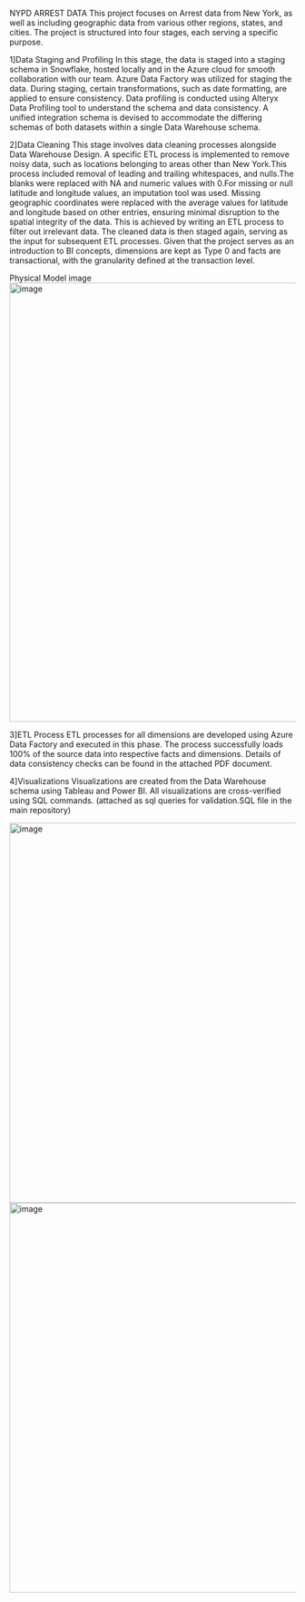 NYPD ARREST DATA This project focuses on Arrest data from New York, as well as including geographic data from various other regions, states, and cities. The project is structured into four stages, each serving a specific purpose.

1]Data Staging and Profiling In this stage, the data is staged into a staging schema in Snowflake, hosted locally and in the Azure cloud for smooth collaboration with our team. Azure Data Factory was utilized for staging the data. During staging, certain transformations, such as date formatting, are applied to ensure consistency. Data profiling is conducted using Alteryx Data Profiling tool to understand the schema and data consistency. A unified integration schema is devised to accommodate the differing schemas of both datasets within a single Data Warehouse schema.

2]Data Cleaning This stage involves data cleaning processes alongside Data Warehouse Design. A specific ETL process is implemented to remove noisy data, such as locations belonging to areas other than New York.This process included removal of leading and trailing whitespaces, and nulls.The blanks were replaced with NA and numeric values with 0.For missing or null latitude and longitude values, an imputation tool was used. Missing geographic coordinates were replaced with the average values for latitude and longitude based on other entries, ensuring minimal disruption to the spatial integrity of the data. This is achieved by writing an ETL process to filter out irrelevant data. The cleaned data is then staged again, serving as the input for subsequent ETL processes. Given that the project serves as an introduction to BI concepts, dimensions are kept as Type 0 and facts are transactional, with the granularity defined at the transaction level.

Physical Model image
<img width="1231" height="774" alt="image" src="https://github.com/user-attachments/assets/48a83ea2-365d-4204-87a5-a43ceb18f761" />


3]ETL Process ETL processes for all dimensions are developed using Azure Data Factory and executed in this phase. The process successfully loads 100% of the source data into respective facts and dimensions. Details of data consistency checks can be found in the attached PDF document.

4]Visualizations Visualizations are created from the Data Warehouse schema using Tableau and Power BI. All visualizations are cross-verified using SQL commands. (attached as sql queries for validation.SQL file in the main repository)

<img width="1230" height="670" alt="image" src="https://github.com/user-attachments/assets/b5e9c312-6e89-461d-bb2b-abf3f653a330" />
<img width="1206" height="687" alt="image" src="https://github.com/user-attachments/assets/b2327bfa-dce4-47c3-8511-38317540203f" />
